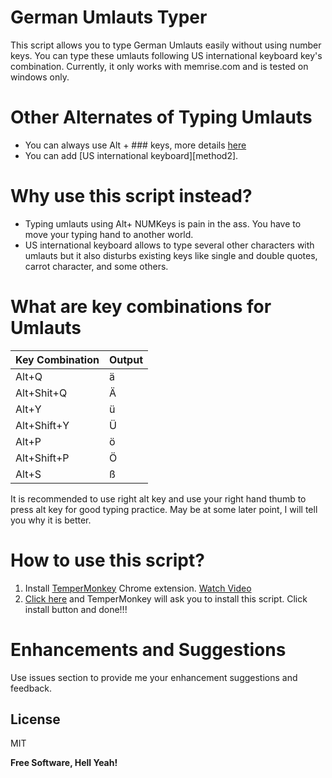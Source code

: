 # German Umlauts Typer

This script allows you to type German Umlauts easily without using number keys. You can type these umlauts following US international keyboard key's combination. Currently, it only works with memrise.com and is tested on windows only. 

# Other Alternates of Typing Umlauts

  - You can always use Alt + ### keys, more details [here][method1]
  - You can add [US international keyboard][method2]. 


# Why use this script instead?

  - Typing umlauts using Alt+ NUMKeys is pain in the ass. You have to move your typing hand to another world. 
  - US international keyboard allows to type several other characters with umlauts but it also disturbs existing keys like single and double quotes, carrot character, and some others. 
  

# What are key combinations for Umlauts

| Key Combination | Output |
| ------ | ------ |
| Alt+Q | ä |
| Alt+Shit+Q | Ä |
| Alt+Y | ü |
| Alt+Shift+Y | Ü |
| Alt+P | ö |
| Alt+Shift+P | Ö |
| Alt+S | ß |
  
It is recommended to use right alt key and use your right hand thumb to press alt key for good typing practice. May be at some later point, I will tell you why it is better. 

# How to use this script?

  1. Install [TemperMonkey][guide1] Chrome extension. [Watch Video][video1]
  2. [Click here][guide2] and TemperMonkey will ask you to install this script. Click install button and done!!!

# Enhancements and Suggestions
Use issues section to provide me your enhancement suggestions and feedback. 

License
----

MIT


**Free Software, Hell Yeah!**

   [method1]: <https://forum.duolingo.com/comment/3635953/An-easy-way-to-type-the-Umlaut-letters>
   [guide1]: <https://chrome.google.com/webstore/detail/tampermonkey/dhdgffkkebhmkfjojejmpbldmpobfkfo//Open>
   [video1]: <https://www.youtube.com/watch?v=cu4XeYtqXbM>
   [guide2]: <https://github.com/EresDev/GermanUmlautsTyper/blob/master/GermanUmlautsTyper.js>
   


